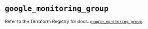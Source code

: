 # `google_monitoring_group`

Refer to the Terraform Registry for docs: [`google_monitoring_group`](https://registry.terraform.io/providers/hashicorp/google/6.28.0/docs/resources/monitoring_group).
